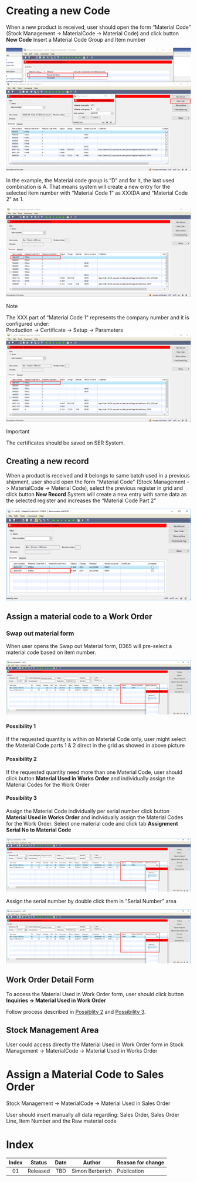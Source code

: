 # Creating a new Code

When a new product is received, user should open the form “Material Code” (Stock Management -> MaterialCode -> Material Code) and click button **New Code**
Insert a Material Code Group and Item number

![Creating a new Code](./../../media/Production/Raw_Material_Code/Raw_Material_Code_1.png "Creating a new Code")

In the example, the Material code group is “D” and for it, the last used combination is A. That means system will create a new entry for the selected item number with “Material Code 1” as XXXDA and “Material Code 2” as 1.

![Example](./../../media/Production/Raw_Material_Code/Raw_Material_Code_1_1.png "Example")

>[!Note]
>The XXX part of “Material Code 1” represents the company number and it is configured under:<br>Production -> Certificate -> Setup -> Parameters
>![configure company number](./../../media/Production/Raw_Material_Code/Raw_Material_Code_1_1.png "configure company number")

>[!Important]
>The certificates should be saved on SER System.

## Creating a new record 

When a product is received and it belongs to same batch used in a previous shipment, user should open the form “Material Code” (Stock Management -> MaterialCode -> Material Code), select the previous register in grid and click button **New Record**
System will create a new entry with same data as the selected register and increases the “Material Code Part 2”

![Example of a new Record](./../../media/Production/Raw_Material_Code/Raw_Material_Code_2.png "Example of a new Record")

## Assign a material code to a Work Order

### Swap out material form

When user opens the Swap out Material form, D365 will pre-select a material code based on item number.

![swap out material form](./../../media/Production/Raw_Material_Code/Raw_Material_Code_31.png "swap out material form")

<a name="3312"></a>

#### Possibility 1

If the requested quantity is within on Material Code only, user might select the Material Code parts 1 & 2 direct in the grid as showed in above picture

<a name="3313"></a>

#### Possibility 2

If the requested quantity need more than one Material Code, user should click button **Material Used in Works Order** and individually assign the Material Codes for the Work Order

#### Possibility 3

Assign the Material Code individually per serial number
click button **Material Used in Works Order** and individually assign the Material Codes for the Work Order.
Select one material code and click tab **Assignment Serial No to Material Code**

![Assignment Serial No to Material Code](./../../media/Production/Raw_Material_Code/Raw_Material_Code_31.png "Assignmet Serial No to Material Code")

Assign the serial number by double click them in “Serial Number” area

![Assigned Serial numbers](./../../media/Production/Raw_Material_Code/Raw_Material_Code_31.png "Assigned Serial numbers")

## Work Order Detail Form

To access the Material Used in Work Order form, user should click button **Inquiries -> Material Used in Work Order**

Follow process described in [Possiblity 2](#3312) and [Possibility 3](#3313).

## Stock Management Area

User could access directly the Material Used in Work Order form in 
Stock Management -> MaterialCode -> Material Used in Works Order

# Assign a Material Code to Sales Order

Stock Management -> MaterialCode -> Material Used in Sales Order

User should insert manually all data regarding: Sales Order, Sales Order Line, Item Number and the Raw material code

# Index

| Index | Status   | Date | Author          | Reason for change |
|:-----:|----------|:----:|-----------------|-------------------|
| 01    | Released | TBD  | Simon Berberich | Publication       |

